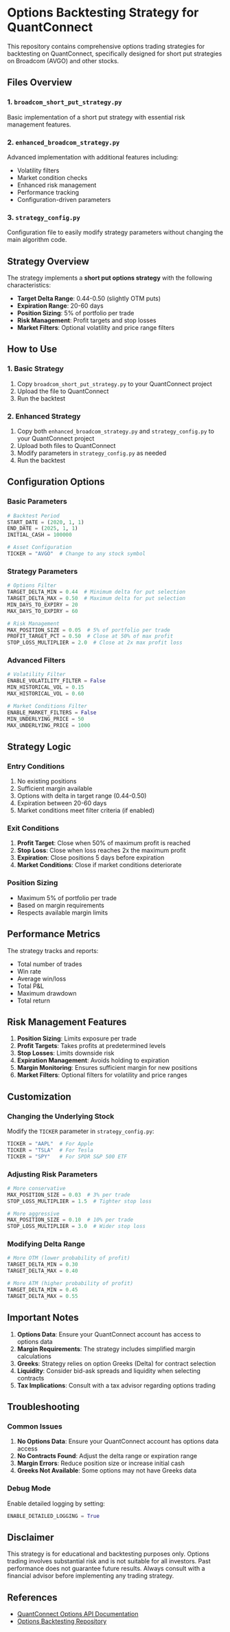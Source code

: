 # Options Backtesting Strategy for QuantConnect

This repository contains comprehensive options trading strategies for backtesting on QuantConnect, specifically designed for short put strategies on Broadcom (AVGO) and other stocks.

## Files Overview

### 1. `broadcom_short_put_strategy.py`

Basic implementation of a short put strategy with essential risk management features.

### 2. `enhanced_broadcom_strategy.py`

Advanced implementation with additional features including:

- Volatility filters
- Market condition checks
- Enhanced risk management
- Performance tracking
- Configuration-driven parameters

### 3. `strategy_config.py`

Configuration file to easily modify strategy parameters without changing the main algorithm code.

## Strategy Overview

The strategy implements a **short put options strategy** with the following characteristics:

- **Target Delta Range**: 0.44-0.50 (slightly OTM puts)
- **Expiration Range**: 20-60 days
- **Position Sizing**: 5% of portfolio per trade
- **Risk Management**: Profit targets and stop losses
- **Market Filters**: Optional volatility and price range filters

## How to Use

### 1. Basic Strategy

1. Copy `broadcom_short_put_strategy.py` to your QuantConnect project
2. Upload the file to QuantConnect
3. Run the backtest

### 2. Enhanced Strategy

1. Copy both `enhanced_broadcom_strategy.py` and `strategy_config.py` to your QuantConnect project
2. Upload both files to QuantConnect
3. Modify parameters in `strategy_config.py` as needed
4. Run the backtest

## Configuration Options

### Basic Parameters

```python
# Backtest Period
START_DATE = (2020, 1, 1)
END_DATE = (2025, 1, 1)
INITIAL_CASH = 100000

# Asset Configuration
TICKER = "AVGO"  # Change to any stock symbol
```

### Strategy Parameters

```python
# Options Filter
TARGET_DELTA_MIN = 0.44  # Minimum delta for put selection
TARGET_DELTA_MAX = 0.50  # Maximum delta for put selection
MIN_DAYS_TO_EXPIRY = 20
MAX_DAYS_TO_EXPIRY = 60

# Risk Management
MAX_POSITION_SIZE = 0.05  # 5% of portfolio per trade
PROFIT_TARGET_PCT = 0.50  # Close at 50% of max profit
STOP_LOSS_MULTIPLIER = 2.0  # Close at 2x max profit loss
```

### Advanced Filters

```python
# Volatility Filter
ENABLE_VOLATILITY_FILTER = False
MIN_HISTORICAL_VOL = 0.15
MAX_HISTORICAL_VOL = 0.60

# Market Conditions Filter
ENABLE_MARKET_FILTERS = False
MIN_UNDERLYING_PRICE = 50
MAX_UNDERLYING_PRICE = 1000
```

## Strategy Logic

### Entry Conditions

1. No existing positions
2. Sufficient margin available
3. Options with delta in target range (0.44-0.50)
4. Expiration between 20-60 days
5. Market conditions meet filter criteria (if enabled)

### Exit Conditions

1. **Profit Target**: Close when 50% of maximum profit is reached
2. **Stop Loss**: Close when loss reaches 2x the maximum profit
3. **Expiration**: Close positions 5 days before expiration
4. **Market Conditions**: Close if market conditions deteriorate

### Position Sizing

- Maximum 5% of portfolio per trade
- Based on margin requirements
- Respects available margin limits

## Performance Metrics

The strategy tracks and reports:

- Total number of trades
- Win rate
- Average win/loss
- Total P&L
- Maximum drawdown
- Total return

## Risk Management Features

1. **Position Sizing**: Limits exposure per trade
2. **Profit Targets**: Takes profits at predetermined levels
3. **Stop Losses**: Limits downside risk
4. **Expiration Management**: Avoids holding to expiration
5. **Margin Monitoring**: Ensures sufficient margin for new positions
6. **Market Filters**: Optional filters for volatility and price ranges

## Customization

### Changing the Underlying Stock

Modify the `TICKER` parameter in `strategy_config.py`:

```python
TICKER = "AAPL"  # For Apple
TICKER = "TSLA"  # For Tesla
TICKER = "SPY"   # For SPDR S&P 500 ETF
```

### Adjusting Risk Parameters

```python
# More conservative
MAX_POSITION_SIZE = 0.03  # 3% per trade
STOP_LOSS_MULTIPLIER = 1.5  # Tighter stop loss

# More aggressive
MAX_POSITION_SIZE = 0.10  # 10% per trade
STOP_LOSS_MULTIPLIER = 3.0  # Wider stop loss
```

### Modifying Delta Range

```python
# More OTM (lower probability of profit)
TARGET_DELTA_MIN = 0.30
TARGET_DELTA_MAX = 0.40

# More ATM (higher probability of profit)
TARGET_DELTA_MIN = 0.45
TARGET_DELTA_MAX = 0.55
```

## Important Notes

1. **Options Data**: Ensure your QuantConnect account has access to options data
2. **Margin Requirements**: The strategy includes simplified margin calculations
3. **Greeks**: Strategy relies on option Greeks (Delta) for contract selection
4. **Liquidity**: Consider bid-ask spreads and liquidity when selecting contracts
5. **Tax Implications**: Consult with a tax advisor regarding options trading

## Troubleshooting

### Common Issues

1. **No Options Data**: Ensure your QuantConnect account has options data access
2. **No Contracts Found**: Adjust the delta range or expiration range
3. **Margin Errors**: Reduce position size or increase initial cash
4. **Greeks Not Available**: Some options may not have Greeks data

### Debug Mode

Enable detailed logging by setting:

```python
ENABLE_DETAILED_LOGGING = True
```

## Disclaimer

This strategy is for educational and backtesting purposes only. Options trading involves substantial risk and is not suitable for all investors. Past performance does not guarantee future results. Always consult with a financial advisor before implementing any trading strategy.

## References

- [QuantConnect Options API Documentation](https://www.quantconnect.com/learning/articles/introduction-to-options/quantconnect-options-api)
- [Options Backtesting Repository](https://github.com/RupertDodkins/options_backtest)
